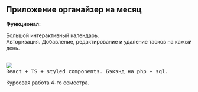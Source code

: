 <h2>Приложение органайзер на месяц</h2> 

<b>Функционал:</b>
<p>Большой интерактивный календарь. <br/>Авторизация. Добавление, редактирование и удаление тасков на кажый день.</p>
<br/>
<img stylr={{height:'200px'}} src='https://i.ibb.co/sPT2r27/image.png'/>
<br/>
<tt>React + TS + styled components. <n/>Бэкэнд на php + sql. </tt>

Курсовая работа 4-го семестра.

